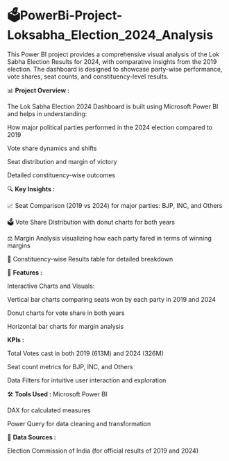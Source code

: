 # 🗳️PowerBi-Project-Loksabha_Election_2024_Analysis

This Power BI project provides a comprehensive visual analysis of the Lok Sabha Election Results for 2024, with comparative insights from the 2019 election. The dashboard is designed to showcase party-wise performance, vote shares, seat counts, and constituency-level results.


📊 **Project Overview :**

The Lok Sabha Election 2024 Dashboard is built using Microsoft Power BI and helps in understanding:

How major political parties performed in the 2024 election compared to 2019

Vote share dynamics and shifts

Seat distribution and margin of victory

Detailed constituency-wise outcomes

🔍 **Key Insights :**

📈 Seat Comparison (2019 vs 2024) for major parties: BJP, INC, and Others

🗳️ Vote Share Distribution with donut charts for both years

⚖️ Margin Analysis visualizing how each party fared in terms of winning margins

📍 Constituency-wise Results table for detailed breakdown

🧩 **Features :**

Interactive Charts and Visuals:

Vertical bar charts comparing seats won by each party in 2019 and 2024

Donut charts for vote share in both years

Horizontal bar charts for margin analysis

**KPIs :**

Total Votes cast in both 2019 (613M) and 2024 (326M)

Seat count metrics for BJP, INC, and Others

Data Filters for intuitive user interaction and exploration

🛠 **Tools Used :**
Microsoft Power BI

DAX for calculated measures

Power Query for data cleaning and transformation

📌 **Data Sources :**

Election Commission of India (for official results of 2019 and 2024)
